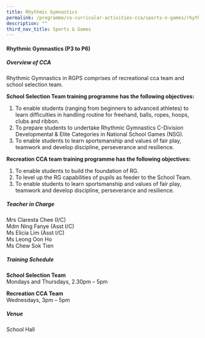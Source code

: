 ```yaml
---
title: Rhythmic Gymnastics
permalink: /programme/co-curricular-activities-cca/sports-n-games/rhythmic-gymnastics/
description: ""
third_nav_title: Sports & Games
---
```

#### **Rhythmic Gymnastics  (P3 to P6)**

##### **Overview of CCA**

Rhythmic Gymnastics in RGPS comprises of recreational cca team and school selection team. 

**School Selection Team training programme has the following objectives:** 
1. To enable students (ranging from beginners to advanced athletes) to learn difficulties in handling routine for freehand, balls, ropes, hoops, clubs and ribbon.
2. To prepare students to undertake Rhythmic Gymnastics C-Division Developmental & Elite Categories in National School Games (NSG).
3. To enable students to learn sportsmanship and values of fair play, teamwork and develop discipline, perseverance and resilience.

**Recreation CCA team training programme has the following objectives:**
1. To enable students to build the foundation of RG.
2. To level up the RG capabilities of pupils as feeder to the School Team.
3. To enable students to learn sportsmanship and values of fair play, teamwork and develop discipline, perseverance and resilience. 


##### **Teacher in Charge**

Mrs Claresta Chee (I/C)<br>
Mdm Ning Fanye (Asst I/C)<br>
Ms Elicia Lim (Asst I/C)<br>
Ms Leong Oon Ho <br>
Ms Chew Sok Tien 

##### **Training Schedule**  

**School Selection Team**<br>
Mondays and Thursdays, 2.30pm – 5pm

**Recreation CCA Team**<br>
Wednesdays, 3pm – 5pm

##### **Venue**
School Hall


